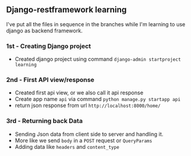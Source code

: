 ## Django-restframework learning

I've put all the files in sequence in the branches while I'm learning to use django as backend framework.

### 1st - Creating Django project
- Created django project using command `django-admin startproject learning`

### 2nd - First API view/response
- Created first api view, or we also call it api response
- Create app name `api` via command `python manage.py startapp api`
- return json response from url `http://localhost:8000/home/`

### 3rd - Returning back Data
- Sending Json data from client side to server and handling it.
- More like we send `body` in a `POST` request or `QueryParams`
- Adding data like `headers` and `content_type`